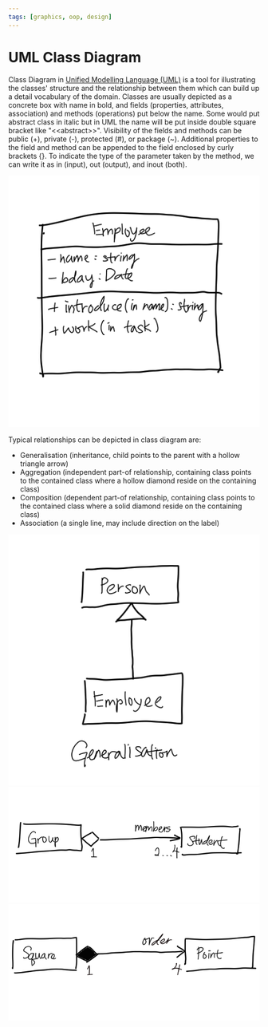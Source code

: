 ```yaml
---
tags: [graphics, oop, design]
---
```


# UML Class Diagram

Class Diagram in [Unified Modelling Language (UML)](202304011211.md) is a tool
for illustrating the classes' structure and the relationship between them which
can build up a detail vocabulary of the domain. Classes are usually depicted as
a concrete box with name in bold, and fields (properties, attributes,
association) and methods (operations) put below the name. Some would put
abstract class in italic but in UML the name will be put inside double square
bracket like "\<\<abstract\>\>". Visibility of the fields and methods can be
public (+), private (-), protected (#), or package (~). Additional properties to
the field and method can be appended to the field enclosed by curly brackets {}.
To indicate the type of the parameter taken by the method, we can write it as in
(input), out (output), and inout (both).

![Class Diagram in UML](pic/uml-class-diagram.png)

Typical relationships can be depicted in class diagram are:
- Generalisation (inheritance, child points to the parent with a hollow triangle
  arrow)
- Aggregation (independent part-of relationship, containing class points to the
  contained class where a hollow diamond reside on the containing class)
- Composition (dependent part-of relationship, containing class points to the
  contained class where a solid diamond reside on the containing class)
- Association (a single line, may include direction on the label)

![Generalisation](pic/uml-generalisation.png)
![Aggregation](pic/uml-aggregation.png)
![Composition](pic/uml-composition.png)

